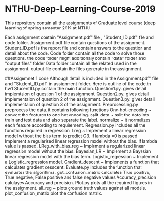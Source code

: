 # NTHU-Deep-Learning-Course-2019
This repository contain all the assignments of Graduate level course (deep learning of spring semester 2019 at NTHU.

Each assignment contain "Assignment.pdf" file , "Student_ID.pdf" file and code folder.
  Assignment.pdf file contain questions of the assignment.
  Student_ID.pdf is the report file and contain answers to the question and detail about the code.
  Code folder contain all the code to solve those questions. the code folder might additionaly contain "data" folder and "output files" folder
    Data folder contain all the related used in the assignment.
    output file contain the files generate in the assignment. 


##Assignmnet 1 code
  Although detail is included in the Assignment.pdf" file and "Student_ID.pdf" in assignment folder. Here is outline of the code.\n
  hw1 StudentID.py contain the main function.
  Question1.py. gives detail implemtaion of question 1 of the assignment.
  Question2.py. gives detail implementaion of question 2 of the assignment.
  Question3.py. gives detail implementaion of question 3 of the assignment.
  Preprocessing.py preprocess the data. it contains following functions
    One-hot-encoding ~ convert the features to one hot encoding.
    split-data ~ split the data into train and test data and also separate the label.
    normalize ~ it normalizes each feature according to requirement.
  Regression.py includes all the functions required in regression.
    Lreg ~ Implement a linear regression model without the bias term to predict G3.   if lambda =0 is passed 
           Implement a regularized linear regression model without the bias.  if lambda value is passed.
    LReg_with_bias_reg ~ Implement a regularized linear regression model without the bias.
    Bayesian_LR ~ Implement a Bayesian linear regression model with the bias term.
    Logistic_regression ~ Implement a Logistic_regression model.
    Gradient_descent ~ Implements a function that calculates gradient desscent.
  Evaluate.py includes the function that evaluates the algorithms.
    get_confusion_matrix calculates True positive, True negative, False positive and false negative values
    Accuracy_precision calulayes Accuracy and precision.
  Plot.py plots all the required figures in the assignment.
    all_reg ~ plots ground truth values against all models.
    plot_confusion_matrix plot the confusion matrix.
    
